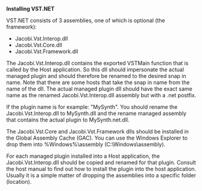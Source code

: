 **Installing VST.NET**

VST.NET consists of 3 assemblies, one of which is optional (the framework):

* Jacobi.Vst.Interop.dll
* Jacobi.Vst.Core.dll
* Jacobi.Vst.Framework.dll

The Jacobi.Vst.Interop.dll contains the exported VSTMain function that is called by the Host application. So this dll should impersonate the actual managed plugin and should therefore be renamed to the desired snap in name. Note that there are some hosts that take the snap in name from the name of the dll. The actual managed plugin dll should have the exact same name as the renamed Jacobi.Vst.Interop.dll assembly but with a .net postfix.

If the plugin name is for example: "MySynth". You should rename the Jacobi.Vst.Interop.dll to MySynth.dll and the rename managed assembly that contains the actual plugin to MySynth.net.dll.

The Jacobi.Vst.Core and Jacobi.Vst.Framework dlls should be installed in the Global Assembly Cache (GAC). You can use the Windows Explorer to drop them into %Windows%\assembly (C:\Windows\assembly).

For each managed plugin installed into a Host application, the Jacobi.Vst.Interop.dll should be copied and renamed for that plugin.
Consult the host manual to find out how to install the plugin into the host application. Usually it is a simple matter of dropping the assemblies into a specific folder (location).

